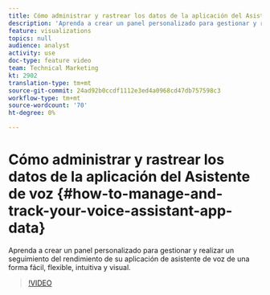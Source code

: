 ```yaml
---
title: Cómo administrar y rastrear los datos de la aplicación del Asistente de voz
description: 'Aprenda a crear un panel personalizado para gestionar y realizar un seguimiento del rendimiento de su aplicación de asistente de voz de una forma fácil, flexible, intuitiva y visual. '
feature: visualizations
topics: null
audience: analyst
activity: use
doc-type: feature video
team: Technical Marketing
kt: 2902
translation-type: tm+mt
source-git-commit: 24ad92b0ccdf1112e3ed4a0968cd47db757598c3
workflow-type: tm+mt
source-wordcount: '70'
ht-degree: 0%

---
```



# Cómo administrar y rastrear los datos de la aplicación del Asistente de voz {#how-to-manage-and-track-your-voice-assistant-app-data}

Aprenda a crear un panel personalizado para gestionar y realizar un seguimiento del rendimiento de su aplicación de asistente de voz de una forma fácil, flexible, intuitiva y visual.

>[!VIDEO](https://video.tv.adobe.com/v/27224/?quality=9)
